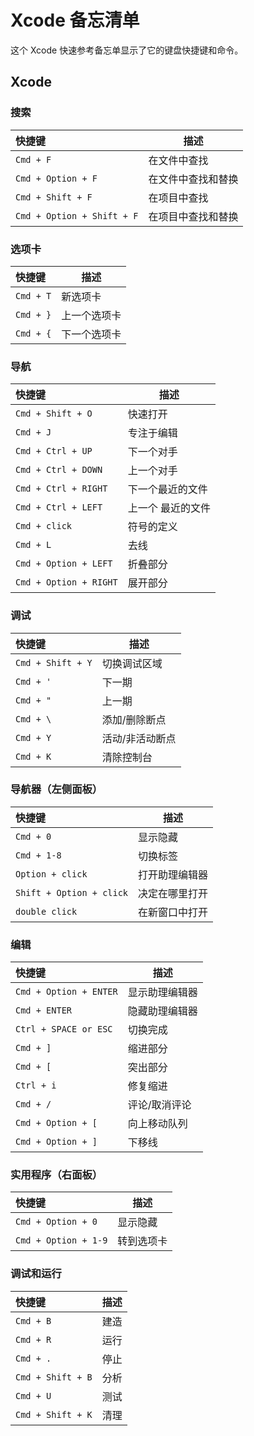 
<!-- 
Source: https://github.com/jaywcjlove/reference/blob/main/docs/xcode.md
Retrieved on: 2025-05-10
-->

Xcode 备忘清单
====

这个 Xcode 快速参考备忘单显示了它的键盘快捷键和命令。

Xcode
---

### 搜索

快捷键 | 描述
:---- | ----
`Cmd + F`                     | 在文件中查找
`Cmd + Option + F`            | 在文件中查找和替换
`Cmd + Shift + F`             | 在项目中查找
`Cmd + Option + Shift + F`    | 在项目中查找和替换
<!--rehype:className=shortcuts-->

### 选项卡

快捷键 | 描述
:---- | ----
`Cmd + T`  | 新选项卡
`Cmd + }`  | 上一个选项卡
`Cmd + {`  | 下一个选项卡
<!--rehype:className=shortcuts-->

### 导航
<!--rehype:wrap-class=row-span-2-->

快捷键 | 描述
:---- | ----
`Cmd + Shift + O`       | 快速打开
`Cmd + J`               | 专注于编辑
`Cmd + Ctrl + UP`       | 下一个对手
`Cmd + Ctrl + DOWN`     | 上一个对手
`Cmd + Ctrl + RIGHT`    | 下一个最近的文件
`Cmd + Ctrl + LEFT`     | 上一个 最近的文件
`Cmd + click`           | 符号的定义
`Cmd + L`               | 去线
`Cmd + Option + LEFT`   | 折叠部分
`Cmd + Option + RIGHT`  | 展开部分
<!--rehype:className=shortcuts-->

### 调试

快捷键 | 描述
:---- | ----
`Cmd + Shift + Y`   | 切换调试区域
`Cmd + '`           | 下一期
`Cmd + "`           | 上一期
`Cmd + \`           | 添加/删除断点
`Cmd + Y`           | 活动/非活动断点
`Cmd + K`           | 清除控制台
<!--rehype:className=shortcuts-->

### 导航器（左侧面板）

快捷键 | 描述
:---- | ----
`Cmd + 0`                    | 显示隐藏
`Cmd + 1-8`                  | 切换标签
`Option + click`             | 打开助理编辑器
`Shift + Option + click`     | 决定在哪里打开
`double click`               | 在新窗口中打开
<!--rehype:className=shortcuts-->

### 编辑

快捷键 | 描述
:---- | ----
`Cmd + Option + ENTER`  | 显示助理编辑器
`Cmd + ENTER`           | 隐藏助理编辑器
`Ctrl + SPACE or ESC`   | 切换完成
`Cmd + ]`               | 缩进部分
`Cmd + [`               | 突出部分
`Ctrl + i`              | 修复缩进
`Cmd + /`               | 评论/取消评论
`Cmd + Option + [`      | 向上移动队列
`Cmd + Option + ]`      | 下移线
<!--rehype:className=shortcuts-->

### 实用程序（右面板）

快捷键 | 描述
:---- | ----
`Cmd + Option + 0`     | 显示隐藏
`Cmd + Option + 1-9`   | 转到选项卡
<!--rehype:className=shortcuts-->

### 调试和运行

快捷键 | 描述
:---- | ----
`Cmd + B`          | 建造
`Cmd + R`          | 运行
`Cmd + .`          | 停止
`Cmd + Shift + B`  | 分析
`Cmd + U`          | 测试
`Cmd + Shift + K`  | 清理
<!--rehype:className=shortcuts-->